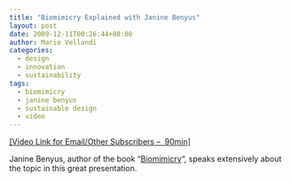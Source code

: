 ```yaml
---
title: "Biomimicry Explained with Janine Benyus"
layout: post
date: 2009-12-11T00:26:44+00:00
author: Mario Vellandi
categories:
  - design
  - innovation
  - sustainability
tags:
  - biomimicry
  - janine benyus
  - sustainable design
  - video
---
```

<a href="http://www.youtube.com/watch?v=FhBILHbS98g&#038;start=804">[Video Link for Email/Other Subscribers &#8211;  90min]<br /> </a>

Janine Benyus, author of the book &#8220;[Biomimicry](http://www.amazon.com/gp/product/0060533226?ie=UTF8&tag=melodinmarke-20&linkCode=as2&camp=1789&creative=390957&creativeASIN=0060533226)&#8220;, speaks extensively about the topic in this great presentation.
